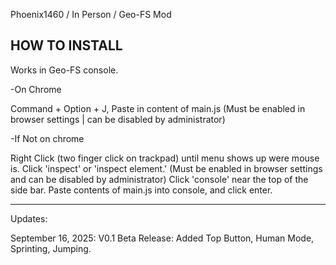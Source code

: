 Phoenix1460 / In Person / Geo-FS Mod

HOW TO INSTALL
-
Works in Geo-FS console.

-On Chrome

Command + Option + J, Paste in content of main.js (Must be enabled in browser settings | can be disabled by administrator) 

-If Not on chrome

Right Click (two finger click on trackpad) until menu shows up were mouse is. Click 'inspect' or 'inspect element.' (Must be enabled in browser settings and can be disabled by administrator) 
Click 'console' near the top of the side bar. Paste contents of main.js into console, and click enter.

---------
Updates:

September 16, 2025: V0.1 Beta Release: Added Top Button, Human Mode, Sprinting, Jumping.
